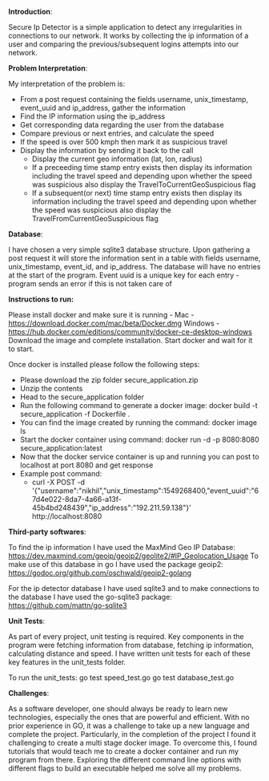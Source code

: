 **Introduction**:

Secure Ip Detector is a simple application to detect any irregularities in connections to our network. It works by collecting the ip information of a user and comparing the previous/subsequent logins attempts into our network.

**Problem Interpretation**:

My interpretation of the problem is:

  - From a post request containing the fields username, unix_timestamp, event_uuid and ip_address, gather the information
  - Find the IP information using the ip_address
  - Get corresponding data regarding the user from the database
  - Compare previous or next entries, and calculate the speed
  - If the speed is over 500 kmph then mark it as suspicious travel
  - Display the information by sending it back to the call
    - Display the current geo information (lat, lon, radius)
    - If a preceeding time stamp entry exists then display its information including the travel speed and depending upon whether the speed was suspicious also display the TravelToCurrentGeoSuspicious flag
    - If a subsequent(or next) time stamp entry exists then display its information including the travel speed and depending upon whether the speed was suspicious also display the TravelFromCurrentGeoSuspicious flag

**Database**:

I have chosen a very simple sqlite3 database structure. Upon gathering a post request it will store the information sent in a table with fields username, unix_timestamp, event_id, and ip_address.
The database will have no entries at the start of the program.
Event uuid is a unique key for each entry - program sends an error if this is not taken care of

**Instructions to run:**

Please install docker and make sure it is running -
Mac - https://download.docker.com/mac/beta/Docker.dmg
Windows - https://hub.docker.com/editions/community/docker-ce-desktop-windows
Download the image and complete installation. Start docker and wait for it to start.

Once docker is installed please follow the following steps:
  - Please download the zip folder secure_application.zip
  - Unzip the contents
  - Head to the secure_application folder
  - Run the following command to generate a docker image: docker build -t secure_application -f Dockerfile .
  - You can find the image created by running the command: docker image ls
  - Start the docker container using command: docker run -d -p 8080:8080 secure_application:latest
  - Now that the docker service container is up and running you can post to localhost at port 8080 and get response
  - Example post command:
    - curl -X POST -d '{"username":"nikhil","unix_timestamp":1549268400,"event_uuid":"67d4e022-8da7-4a66-a13f-45b4bd248439","ip_address":"192.211.59.138"}' http://localhost:8080

**Third-party softwares**:

To find the ip information I have used the MaxMind Geo IP Database:
https://dev.maxmind.com/geoip/geoip2/geolite2/#IP_Geolocation_Usage
To make use of this database in go I have used the package geoip2:
https://godoc.org/github.com/oschwald/geoip2-golang

For the ip detector database I have used sqlite3 and to make connections to the database I have used the go-sqlite3 package:
https://github.com/mattn/go-sqlite3

**Unit Tests**:

As part of every project, unit testing is required. Key components in the program were fetching information from database, fetching ip information, calculating distance and speed. I have written unit tests for each of these key features in the unit_tests folder.

To run the unit_tests:
go test speed_test.go
go test database_test.go

**Challenges**:

As a software developer, one should always be ready to learn new technologies, especially the ones that are powerful and efficient. With no prior experience in GO, it was a challenge to take up a new language and complete the project. Particularly, in the completion of the project I found it challenging to create a multi stage docker image. To overcome this, I found tutorials that would teach me to create a docker container and run my program from there. Exploring the different command line options with different flags to build an executable helped me solve all my problems.
